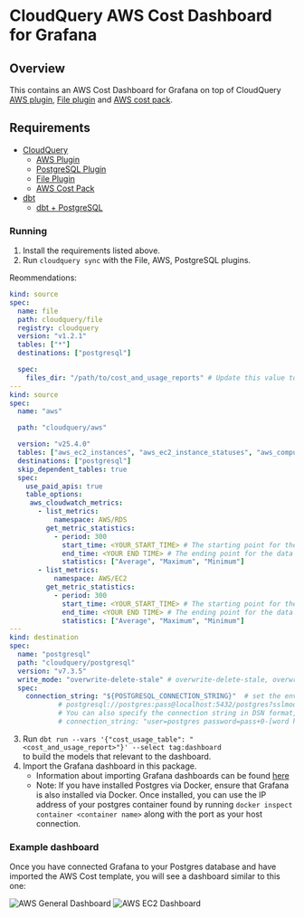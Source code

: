 # CloudQuery AWS Cost Dashboard for Grafana

## Overview

This contains an AWS Cost Dashboard for Grafana on top of CloudQuery [AWS plugin](https://hub.cloudquery.io/plugins/source/cloudquery/aws), [File plugin](https://hub.cloudquery.io/plugins/source/cloudquery/file) and [AWS cost pack](https://hub.cloudquery.io/addons/transformation/cloudquery/cost/).

## Requirements

- [CloudQuery](https://www.cloudquery.io/docs/quickstart)
  - [AWS Plugin](https://hub.cloudquery.io/plugins/source/cloudquery/aws)
  - [PostgreSQL Plugin](https://hub.cloudquery.io/plugins/destination/cloudquery/postgresql)
  - [File Plugin](https://hub.cloudquery.io/plugins/source/cloudquery/file)
  - [AWS Cost Pack](https://hub.cloudquery.io/addons/transformation/cloudquery/cost/)
- [dbt](https://docs.getdbt.com/docs/core/pip-install)
  - [dbt + PostgreSQL](https://docs.getdbt.com/docs/core/connect-data-platform/postgres-setup)

### Running

1. Install the requirements listed above.
2. Run `cloudquery sync` with the File, AWS, PostgreSQL plugins.

Reommendations:
```yml
kind: source
spec:
  name: file
  path: cloudquery/file
  registry: cloudquery
  version: "v1.2.1"
  tables: ["*"]
  destinations: ["postgresql"]

  spec:
    files_dir: "/path/to/cost_and_usage_reports" # Update this value to the local directory with your AWS Cost and Usage Reports
---
kind: source
spec:
  name: "aws"

  path: "cloudquery/aws"

  version: "v25.4.0"
  tables: ["aws_ec2_instances", "aws_ec2_instance_statuses", "aws_computeoptimizer_ec2_instance_recommendations", "aws_support_trusted_advisor_checks", "aws_cloudwatch_metrics", "aws_cloudwatch_metric_statistics", "aws_support_trusted_advisor_checks", "aws_support_trusted_advisor_check_results"]
  destinations: ["postgresql"]
  skip_dependent_tables: true
  spec:
    use_paid_apis: true
    table_options:
     aws_cloudwatch_metrics:
       - list_metrics:
           namespace: AWS/RDS 
         get_metric_statistics:
           - period: 300 
             start_time: <YOUR_START_TIME> # The starting point for the data collection. example: 2024-01-01T00:00:01Z
             end_time: <YOUR END TIME> # The ending point for the data collection. example: 2024-01-30T23:59:59Z
             statistics: ["Average", "Maximum", "Minimum"] 
       - list_metrics:
           namespace: AWS/EC2 
         get_metric_statistics:
           - period: 300 
             start_time: <YOUR_START_TIME> # The starting point for the data collection. example: 2024-01-01T00:00:01Z
             end_time: <YOUR END TIME> # The ending point for the data collection. example: 2024-01-30T23:59:59Z
             statistics: ["Average", "Maximum", "Minimum"]
---
kind: destination
spec:
  name: "postgresql"
  path: "cloudquery/postgresql"
  version: "v7.3.5"
  write_mode: "overwrite-delete-stale" # overwrite-delete-stale, overwrite, append
  spec:
    connection_string: "${POSTGRESQL_CONNECTION_STRING}"  # set the environment variable in a format like 
            # postgresql://postgres:pass@localhost:5432/postgres?sslmode=disable
            # You can also specify the connection string in DSN format, which allows for special characters in the password:
            # connection_string: "user=postgres password=pass+0-[word host=localhost port=5432 dbname=postgres"
```

3. Run `dbt run --vars '{"cost_usage_table": "<cost_and_usage_report>"}' --select tag:dashboard` <br>to build the models that relevant to the dashboard. 
4. Import the Grafana dashboard in this package.
    - Information about importing Grafana dashboards can be found [here](https://grafana.com/docs/grafana/latest/dashboards/build-dashboards/import-dashboards/)
    - Note: If you have installed Postgres via Docker, ensure that Grafana is also installed via Docker. Once installed, you can use the IP address of your postgres container found by running `docker inspect container <container name>` along with the port as your host connection.

### Example dashboard

Once you have connected Grafana to your Postgres database and have imported the AWS Cost template, you will see a dashboard similar to this one:

![AWS General Dashboard](/images/general.png)
![AWS EC2 Dashboard](/images/ec2.png)